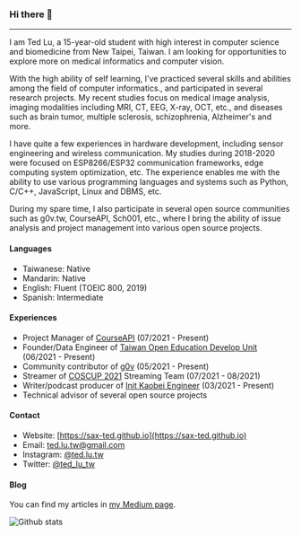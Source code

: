 ### Hi there 👋
---
I am Ted Lu, a 15-year-old student with high interest in computer science and biomedicine from New Taipei, Taiwan. I am looking for opportunities to explore more on medical informatics and computer vision. 

With the high ability of self learning, I've practiced several skills and abilities among the field of computer informatics., and participated in several research projects. My recent studies focus on medical image analysis, imaging modalities including MRI, CT, EEG, X-ray, OCT, etc., and diseases such as brain tumor, multiple sclerosis, schizophrenia, Alzheimer's and more. 

I have quite a few experiences in hardware development, including sensor engineering and wireless communication. My studies during 2018-2020 were focused on ESP8266/ESP32 communication frameworks, edge computing system optimization, etc. The experience enables me with the ability to use various programming languages and systems such as Python, C/C++, JavaScript, Linux and DBMS, etc.

During my spare time, I also participate in several open source communities such as g0v.tw, CourseAPI, Sch001, etc., where I bring the ability of issue analysis and project management into various open source projects. 

#### Languages

- Taiwanese: Native
- Mandarin: Native
- English: Fluent (TOEIC 800, 2019)
- Spanish: Intermediate

#### Experiences

- Project Manager of [CourseAPI](https://courseapi.org) (07/2021 - Present)
- Founder/Data Engineer of [Taiwan Open Education Develop Unit](https://toedu.g0v.tw) (06/2021 - Present)
- Community contributor of [g0v](https://g0v.tw) (05/2021 - Present)
- Streamer of [COSCUP 2021](https://coscup.org/2021/) Streaming Team (07/2021 - 08/2021)
- Writer/podcast producer of [Init Kaobei Engineer](https://init.engineer/) (03/2021 - Present)
- Technical advisor of several open source projects

#### Contact
- Website: [https://sax-ted.github.io](https://sax-ted.github.io)
- Email: [ted.lu.tw@gmail.com](mailto:ted.lu.tw@gmail.com)
- Instagram: [@ted.lu.tw](https://instagram.com/ted.lu.tw)
- Twitter: [@ted_lu_tw](https://twitter.com/ted_lu_tw)

#### Blog
You can find my articles in [my Medium page](https://ted-lu.medium.com/). 

![Github stats](https://github-readme-stats.vercel.app/api?username=Sax-Ted&show_icons=true&hide_border=true&theme=dark)
